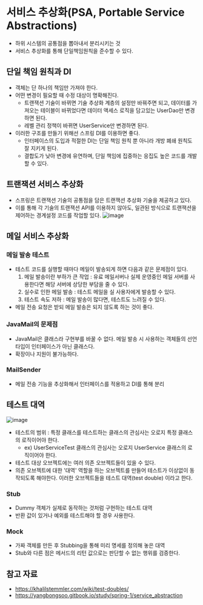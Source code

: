 # 서비스 추상화(PSA, Portable Service Abstractions)
* 하위 시스템의 공통점을 뽑아내서 분리시키는 것
* 서비스 추상화를 통해 단일책임원칙을 준수할 수 있다.

## 단일 책임 원칙과 DI
* 객체는 단 하나의 책임만 가져야 한다.
* 어떤 변경이 필요할 때 수정 대상이 명확해진다.
    * 트랜잭션 기술이 바뀌면 기술 추상화 계층의 설정만 바꿔주면 되고, 데이터를 가져오는 테이블이 바뀌었다면 데이터 액세스 로직을 담고있는 UserDao만 변경하면 된다.
    * 레벨 관리 정책이 바뀌면 UserService만 변경하면 된다.
* 이러한 구조를 만들기 위해선 스프링 DI를 이용하면 좋다.
    * 인터페이스의 도입과 적절한 DI는 단일 책임 원칙 뿐 아니라 개방 폐쇄 원칙도 잘 지키게 된다.
    * 결합도가 낮아 변경에 유연하며, 단일 책임에 집중하는 응집도 높은 코드를 개발할 수 있다.

## 트랜잭션 서비스 추상화
* 스프링은 트랜잭션 기술의 공통점을 담은 트랜잭션 추상화 기술을 제공하고 있다.
* 이를 통해 각 기술의 트랜잭션 API를 이용하지 않아도, 일관된 방식으로 트랜잭션을 제어하는 경계설정 코드를 작업할 있다.
![image](https://github.com/kmularise/TIL/assets/106499310/34e0b93e-08d2-4ffb-8c69-c996406bc5fa)

## 메일 서비스 추상화
### 메일 발송 테스트
* 테스트 코드를 실행할 때마다 메일이 발송되게 하면 다음과 같은 문제점이 있다.
    1. 메일 발송이란 부하가 큰 작업 : 유료 메일서버나 실제 운영중인 메일 서버를 사용한다면 해당 서버에 상당한 부담을 줄 수 있다.
    2. 실수로 인한 메일 발송 : 테스트 메일을 실 사용자에게 발송할 수 있다.
    3. 테스트 속도 저하 : 메일 발송이 많다면, 테스트도 느려질 수 있다.
* 메일 전송 요청은 받되 메일 발송은 되지 않도록 하는 것이 좋다.
### JavaMail의 문제점
* JavaMail은 클래스라 구현부를 바꿀 수 없다. 메일 발송 시 사용하는 객체들의 선언 타입이 인터페이스가 아닌 클래스다.
* 확장이나 지원이 불가능하다.

### MailSender
*  메일 전송 기능을 추상화해서 인터페이스를 적용하고 DI를 통해 분리

## 테스트 대역
![image](https://github.com/kmularise/TIL/assets/106499310/e7d34097-8f9d-423c-8295-9293981121a4)

* 테스트의 범위 : 특정 클래스를 테스트하는 클래스의 관심사는 오로지 특정 클래스의 로직이어야 한다.
    * ex) UserServiceTest 클래스의 관심사는 오로지 UserService 클래스의 로직이어야 한다.
* 테스트 대상 오브젝트에는 여러 의존 오브젝트들이 있을 수 있다.
* 의존 오브젝트에 대한 '대역' 역할을 하는 오브젝트를 만들어 테스트가 이상없이 동작되도록 해야한다. 이러한 오브젝트들을 테스트 대역(test double) 이라고 한다.
### Stub
* Dummy 객체가 실제로 동작하는 것처럼 구현하는 테스트 대역
* 반환 값이 있거나 예외를 테스트해야 할 경우 사용한다.

### Mock
* 가짜 객체를 만든 후 Stubbing을 통해 미리 명세를 정의해 놓은 대역
* Stub와 다른 점은 메서드의 리턴 값으로는 판단할 수 없는 행위를 검증한다.

## 참고 자료
* https://khalilstemmler.com/wiki/test-doubles/
* https://yangbongsoo.gitbook.io/study/spring-1/service_abstraction
<!--
https://tlatmsrud.tistory.com/109
-->